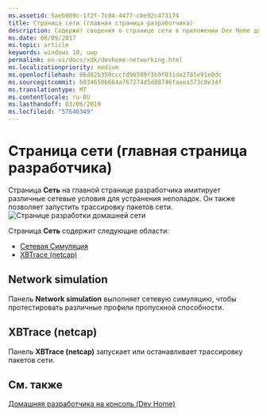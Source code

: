 ```yaml
---
ms.assetid: 5aeb009c-1f2f-7c04-4477-cbe92c473174
title: Страница сети (главная страница разработчика)
description: Содержит сведения о странице сети в приложении Dev Home для Xbox One.
ms.date: 08/09/2017
ms.topic: article
keywords: windows 10, uwp
permalink: en-us/docs/xdk/devhome-networking.html
ms.localizationpriority: medium
ms.openlocfilehash: 06d82b350cccfd90509f3b9f031de2785e91e0dc
ms.sourcegitcommit: b034650b684a767274d5d88746faeea373c8e34f
ms.translationtype: MT
ms.contentlocale: ru-RU
ms.lasthandoff: 03/06/2019
ms.locfileid: "57646349"
---
```

# <a name="networking-page-dev-home"></a>Страница сети (главная страница разработчика)
   
  
Страница **Сеть** на главной странице разработчика имитирует различные сетевые условия для устранения неполадок. Он также позволяет запустить трассировку пакетов сети.   
 ![Странице разработки домашней сети](images/devhome_networking.png)   
  
Страница **Сеть** содержит следующие области:   
 
   *  [Сетевая Симуляция](#ID4EEB)  
   *  [XBTrace (netcap)](#ID4EOB)  

 
<a id="ID4EEB"></a>

   

## <a name="network-simulation"></a>Network simulation  
   
  
Панель **Network simulation** выполняет сетевую симуляцию, чтобы протестировать различные профили пропускной способности.   
  
<a id="ID4EOB"></a>

   

## <a name="xbtrace-netcap"></a>XBTrace (netcap)  
   
  
Панель **XBTrace (netcap)** запускает или останавливает трассировку пакетов сети.   
  
<a id="ID4E2B"></a>

   

## <a name="see-also"></a>См. также  
 [Домашняя разработчика на консоль (Dev Home)](dev-home.md)

  